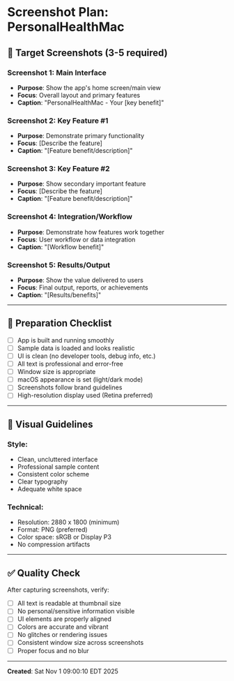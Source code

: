 # Screenshot Plan: PersonalHealthMac

## 🎯 Target Screenshots (3-5 required)

### Screenshot 1: Main Interface
- **Purpose**: Show the app's home screen/main view
- **Focus**: Overall layout and primary features
- **Caption**: "PersonalHealthMac - Your [key benefit]"

### Screenshot 2: Key Feature #1
- **Purpose**: Demonstrate primary functionality
- **Focus**: [Describe the feature]
- **Caption**: "[Feature benefit/description]"

### Screenshot 3: Key Feature #2
- **Purpose**: Show secondary important feature
- **Focus**: [Describe the feature]
- **Caption**: "[Feature benefit/description]"

### Screenshot 4: Integration/Workflow
- **Purpose**: Demonstrate how features work together
- **Focus**: User workflow or data integration
- **Caption**: "[Workflow benefit]"

### Screenshot 5: Results/Output
- **Purpose**: Show the value delivered to users
- **Focus**: Final output, reports, or achievements
- **Caption**: "[Results/benefits]"

---

## 📝 Preparation Checklist

- [ ] App is built and running smoothly
- [ ] Sample data is loaded and looks realistic
- [ ] UI is clean (no developer tools, debug info, etc.)
- [ ] All text is professional and error-free
- [ ] Window size is appropriate
- [ ] macOS appearance is set (light/dark mode)
- [ ] Screenshots follow brand guidelines
- [ ] High-resolution display used (Retina preferred)

---

## 🎨 Visual Guidelines

### Style:
- Clean, uncluttered interface
- Professional sample content
- Consistent color scheme
- Clear typography
- Adequate white space

### Technical:
- Resolution: 2880 x 1800 (minimum)
- Format: PNG (preferred)
- Color space: sRGB or Display P3
- No compression artifacts

---

## ✅ Quality Check

After capturing screenshots, verify:
- [ ] All text is readable at thumbnail size
- [ ] No personal/sensitive information visible
- [ ] UI elements are properly aligned
- [ ] Colors are accurate and vibrant
- [ ] No glitches or rendering issues
- [ ] Consistent window size across screenshots
- [ ] Proper focus and no blur

---

**Created**: Sat Nov  1 09:00:10 EDT 2025
